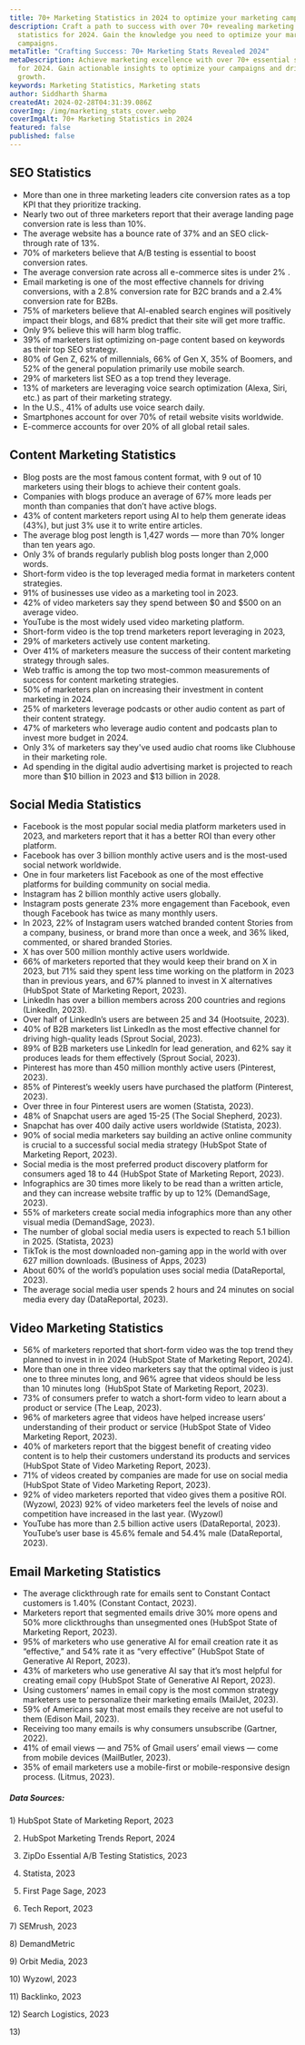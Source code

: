 ```yaml
---
title: 70+ Marketing Statistics in 2024 to optimize your marketing campaigns
description: Craft a path to success with over 70+ revealing marketing
  statistics for 2024. Gain the knowledge you need to optimize your marketing
  campaigns.
metaTitle: "Crafting Success: 70+ Marketing Stats Revealed 2024"
metaDescription: Achieve marketing excellence with over 70+ essential statistics
  for 2024. Gain actionable insights to optimize your campaigns and drive
  growth.
keywords: Marketing Statistics, Marketing stats
author: Siddharth Sharma
createdAt: 2024-02-28T04:31:39.086Z
coverImg: /img/marketing_stats_cover.webp
coverImgAlt: 70+ Marketing Statistics in 2024
featured: false
published: false
---
```

## SEO Statistics

* More than one in three marketing leaders cite conversion rates as a top KPI that they prioritize tracking.
* Nearly two out of three marketers report that their average landing page conversion rate is less than 10%.
* The average website has a bounce rate of 37% and an SEO click-through rate of 13%. 
* 70% of marketers believe that A/B testing is essential to boost conversion rates. 
* The average conversion rate across all e-commerce sites is under 2% .
* Email marketing is one of the most effective channels for driving conversions, with a 2.8% conversion rate for B2C brands and a 2.4% conversion rate for B2Bs. 
* 75% of marketers believe that AI-enabled search engines will positively impact their blogs, and 68% predict that their site will get more traffic. 
* Only 9% believe this will harm blog traffic. 
* 39% of marketers list optimizing on-page content based on keywords as their top SEO strategy. 
* 80% of Gen Z, 62% of millennials, 66% of Gen X, 35% of Boomers, and 52% of the general population primarily use mobile search. 
* 29% of marketers list SEO as a top trend they leverage.
* 13% of marketers are leveraging voice search optimization (Alexa, Siri, etc.) as part of their marketing strategy.
* In the U.S., 41% of adults use voice search daily. 
* Smartphones account for over 70% of retail website visits worldwide. 
* E-commerce accounts for over 20% of all global retail sales.

## Content Marketing Statistics

* Blog posts are the most famous content format, with 9 out of 10 marketers using their blogs to achieve their content goals. 
* Companies with blogs produce an average of 67% more leads per month than companies that don’t have active blogs. 
* 43% of content marketers report using AI to help them generate ideas (43%), but just 3% use it to write entire articles.
* The average blog post length is 1,427 words — more than 70% longer than ten years ago.
* Only 3% of brands regularly publish blog posts longer than 2,000 words.
* Short-form video is the top leveraged media format in marketers content strategies.
* 91% of businesses use video as a marketing tool in 2023.
* 42% of video marketers say they spend between $0 and $500 on an average video.
* YouTube is the most widely used video marketing platform.
* Short-form video is the top trend marketers report leveraging in 2023,
* 29% of marketers actively use content marketing.
* Over 41% of marketers measure the success of their content marketing strategy through sales.
* Web traffic is among the top two most-common measurements of success for content marketing strategies.
* 50% of marketers plan on increasing their investment in content marketing in 2024.
* 25% of marketers leverage podcasts or other audio content as part of their content strategy.
* 47% of marketers who leverage audio content and podcasts plan to invest more budget in 2024.
* Only 3% of marketers say they've used audio chat rooms like Clubhouse in their marketing role.
* Ad spending in the digital audio advertising market is projected to reach more than $10 billion in 2023 and $13 billion in 2028.

## Social Media Statistics

* Facebook is the most popular social media platform marketers used in 2023, and marketers report that it has a better ROI than every other platform.
* Facebook has over 3 billion monthly active users and is the most-used social network worldwide.
* One in four marketers list Facebook as one of the most effective platforms for building community on social media.
* Instagram has 2 billion monthly active users globally. 
* Instagram posts generate 23% more engagement than Facebook, even though Facebook has twice as many monthly users.
* In 2023, 22% of Instagram users watched branded content Stories from a company, business, or brand more than once a week, and 36% liked, commented, or shared branded Stories.
* X has over 500 million monthly active users worldwide. 
* 66% of marketers reported that they would keep their brand on X in 2023, but 71% said they spent less time working on the platform in 2023 than in previous years, and 67% planned to invest in X alternatives (HubSpot State of Marketing Report, 2023).
* LinkedIn has over a billion members across 200 countries and regions (LinkedIn, 2023). 
* Over half of LinkedIn’s users are between 25 and 34 (Hootsuite, 2023). 
* 40% of B2B marketers list LinkedIn as the most effective channel for driving high-quality leads (Sprout Social, 2023). 
* 89% of B2B marketers use LinkedIn for lead generation, and 62% say it produces leads for them effectively (Sprout Social, 2023).
* Pinterest has more than 450 million monthly active users (Pinterest, 2023). 
* 85% of Pinterest’s weekly users have purchased the platform (Pinterest, 2023). 
* Over three in four Pinterest users are women (Statista, 2023).
* 48% of Snapchat users are aged 15-25 (The Social Shepherd, 2023).
* Snapchat has over 400 daily active users worldwide (Statista, 2023).
* 90% of social media marketers say building an active online community is crucial to a successful social media strategy (HubSpot State of Marketing Report, 2023).
* Social media is the most preferred product discovery platform for consumers aged 18 to 44 (HubSpot State of Marketing Report, 2023).
* Infographics are 30 times more likely to be read than a written article, and they can increase website traffic by up to 12% (DemandSage, 2023). 
* 55% of marketers create social media infographics more than any other visual media (DemandSage, 2023). 
* The number of global social media users is expected to reach 5.1 billion in 2025. (Statista, 2023) 
* TikTok is the most downloaded non-gaming app in the world with over 627 million downloads. (Business of Apps, 2023) 
* About 60% of the world’s population uses social media (DataReportal, 2023). 
* The average social media user spends 2 hours and 24 minutes on social media every day (DataReportal, 2023).

## Video Marketing Statistics

* 56% of marketers reported that short-form video was the top trend they planned to invest in in 2024 (HubSpot State of Marketing Report, 2024). 
* More than one in three video marketers say that the optimal video is just one to three minutes long, and 96% agree that videos should be less than 10 minutes long  (HubSpot State of Marketing Report, 2023). 
* 73% of consumers prefer to watch a short-form video to learn about a product or service (The Leap, 2023). 
* 96% of marketers agree that videos have helped increase users’ understanding of their product or service (HubSpot State of Video Marketing Report, 2023). 
* 40% of marketers report that the biggest benefit of creating video content is to help their customers understand its products and services (HubSpot State of Video Marketing Report, 2023).
* 71% of videos created by companies are made for use on social media (HubSpot State of Video Marketing Report, 2023). 
* 92% of video marketers reported that video gives them a positive ROI. (Wyzowl, 2023) 92% of video marketers feel the levels of noise and competition have increased in the last year. (Wyzowl)
* YouTube has more than 2.5 billion active users (DataReportal, 2023). YouTube’s user base is 45.6% female and 54.4% male (DataReportal, 2023).

## Email Marketing Statistics

* The average clickthrough rate for emails sent to Constant Contact customers is 1.40% (Constant Contact, 2023). 
* Marketers report that segmented emails drive 30% more opens and 50% more clickthroughs than unsegmented ones (HubSpot State of Marketing Report, 2023).
* 95% of marketers who use generative AI for email creation rate it as “effective,” and 54% rate it as “very effective” (HubSpot State of Generative AI Report, 2023). 
* 43% of marketers who use generative AI say that it’s most helpful for creating email copy (HubSpot State of Generative AI Report, 2023).
* Using customers’ names in email copy is the most common strategy marketers use to personalize their marketing emails (MailJet, 2023).
* 59% of Americans say that most emails they receive are not useful to them (Edison Mail, 2023). 
* Receiving too many emails is why consumers unsubscribe (Gartner, 2022).
* 41% of email views — and 75% of Gmail users’ email views — come from mobile devices (MailButler, 2023). 
* 35% of email marketers use a mobile-first or mobile-responsive design process. (Litmus, 2023).

##### Data Sources:

1﻿) HubSpot State of Marketing Report, 2023

2) HubSpot Marketing Trends Report, 2024

3) ZipDo Essential A/B Testing Statistics, 2023

4) Statista, 2023

5) First Page Sage, 2023 

6) Tech Report, 2023

7﻿) SEMrush, 2023

8﻿) DemandMetric

9﻿) Orbit Media, 2023

1﻿0) Wyzowl, 2023

1﻿1) Backlinko, 2023

1﻿2) Search Logistics, 2023

1﻿3)